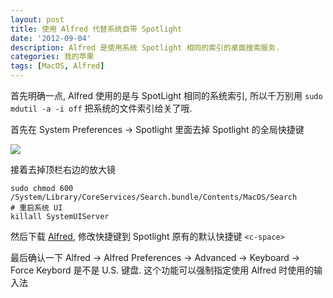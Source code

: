 ```yaml
---
layout: post
title: 使用 Alfred 代替系统自带 Spotlight
date: '2012-09-04'
description: Alfred 是使用系统 Spotlight 相同的索引的桌面搜索服务.
categories: 我的苹果
tags: [MacOS, Alfred]
---
```

首先明确一点, Alfred 使用的是与 SpotLight 相同的系统索引, 所以千万别用 `sudo mdutil -a -i off` 把系统的文件索引给关了哦.

首先在 System Preferences -> Spotlight 里面去掉 Spotlight 的全局快捷键 

![][11]

接着去掉顶栏右边的放大镜

	sudo chmod 600 /System/Library/CoreServices/Search.bundle/Contents/MacOS/Search
	# 重启系统 UI
	killall SystemUIServer


然后下载 [Alfred][], 修改快捷键到 Spotlight 原有的默认快捷键 `<c-space>`

最后确认一下 Alfred -> Alfred Preferences -> Advanced -> Keyboard -> Force Keybord 是不是 U.S. 键盘. 这个功能可以强制指定使用 Alfred 时使用的输入法

[Alfred]: http://www.alfredapp.com/ "Alfred"
[11]: {{urls.media}}/disable_spotlight_shortcut.png
